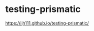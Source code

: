 # testing-prismatic

<a href="https://jjh111.github.io/testing-prismatic/">https://jjh111.github.io/testing-prismatic/</a>
